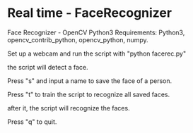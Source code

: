 # Real time - FaceRecognizer
Face Recognizer - OpenCV Python3
Requirements:
Python3, opencv_contrib_python, opencv_python, numpy.

Set up a webcam and run the script with "python facerec.py"

the script will detect a face. 

Press "s" and input a name to save the face of a person.

Press "t" to train the script to recognize all saved faces.

after it, the script will recognize the faces.

Press "q" to quit.
